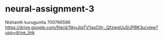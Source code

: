 # neural-assignment-3
Nishanth kuruguntla 
700766566
https://drive.google.com/file/d/1IkjyJtqTV1qsCtlt-_QfzwgUuSUPBK3u/view?usp=drive_link
